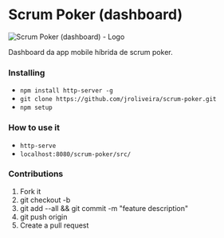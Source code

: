 # Scrum Poker (dashboard)

![Scrum Poker (dashboard) - Logo][logo]

Dashboard da app mobile híbrida de scrum poker.

### Installing

* `npm install http-server -g`
* `git clone https://github.com/jroliveira/scrum-poker.git`
* `npm setup`

### How to use it

* `http-serve`
* `localhost:8080/scrum-poker/src/`

### Contributions 

1. Fork it
2. git checkout -b <branch-name>
3. git add --all && git commit -m "feature description"
4. git push origin <branch-name>
5. Create a pull request

[logo]: https://raw.githubusercontent.com/jroliveira/scrum-poker/gh-pages/logo.png "Scrum Poker (dashboard) - Logo"